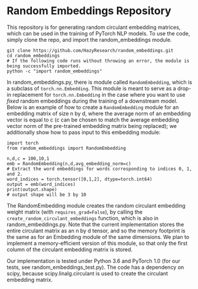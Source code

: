 # Random Embeddings Repository
This repository is for generating random circulant embedding matrices, which can be used in the training of PyTorch NLP models.
To use the code, simply clone the repo, and import the random_embeddings module.
```
git clone https://github.com/HazyResearch/random_embeddings.git
cd random_embeddings
# If the following code runs without throwing an error, the module is being successfully imported.
python -c "import random_embeddings"
```
In random_embeddings.py, there is module called ```RandomEmbedding```, which is a subclass of ```torch.nn.Embedding```.
This module is meant to serve as a drop-in replacement for ```torch.nn.Embedding``` in the case where you want to use *fixed* random embeddings during the training of a downstream model.
Below is an example of how to create a ```RandomEmbedding``` module for an embedding matrix of size n by d, where the average norm of an embedding vector is equal to c (c can be chosen to match the average embedding vector norm of the pre-trained embedding matrix being replaced); we additionally show how to pass input to this embedding module:
```
import torch
from random_embeddings import RandomEmbedding

n,d,c = 100,10,1
emb = RandomEmbedding(n,d,avg_embedding_norm=c)
# Extract the word embeddings for words corresponding to indices 0, 1, and 2.
word_indices = torch.tensor([0,1,2], dtype=torch.int64)
output = emb(word_indices)
print(output.shape)
# output shape will be 3 by 10
```
The RandomEmbedding module creates the random circulant embedding weight matrix (with ```requires_grad=False```), by calling the ```create_random_circulant_embeddings``` function, which is also in random_embeddings.py.
Note that the current implementation stores the entire circulant matrix as an n by d tensor, and so the memory footprint is the same as for an Embedding module of the same dimensions.
We plan to implement a memory-efficient version of this module, so that only the first column of the circulant embedding matrix is stored.

Our implementation is tested under Python 3.6 and PyTorch 1.0 (for our tests, see random_embeddings_test.py).
The code has a dependency on scipy, because scipy.linalg.circulant is used to create the circulant embedding matrix.
